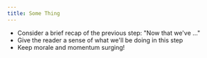 ```yaml
---
title: Some Thing
---
```

- Consider a brief recap of the previous step: "Now that we've ..."
- Give the reader a sense of what we'll be doing in this step
- Keep morale and momentum surging!